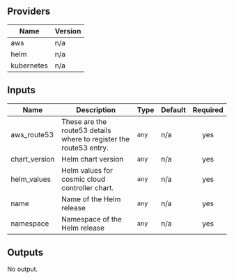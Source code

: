 ## Providers

| Name | Version |
|------|---------|
| aws | n/a |
| helm | n/a |
| kubernetes | n/a |

## Inputs

| Name | Description | Type | Default | Required |
|------|-------------|------|---------|:-----:|
| aws\_route53 | These are the route53 details where to register the route53 entry. | `any` | n/a | yes |
| chart\_version | Helm chart version | `any` | n/a | yes |
| helm\_values | Helm values for cosmic cloud controller chart. | `any` | n/a | yes |
| name | Name of the Helm release | `any` | n/a | yes |
| namespace | Namespace of the Helm release | `any` | n/a | yes |

## Outputs

No output.

